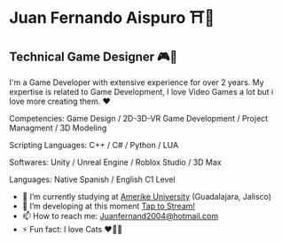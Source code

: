 Juan Fernando Aispuro ⛩👺
==============================

## Technical Game Designer 🎮🎌

I'm a Game Developer with extensive experience for over 2 years. My expertise is related to Game Development, I love Video Games a lot but i love more creating them. ❤

Competencies: Game Design / 2D-3D-VR Game Development / Project Managment / 3D Modeling  

Scripting Languages: C++ / C# / Python / LUA

Softwares: Unity / Unreal Engine / Roblox Studio / 3D Max 

Languages: Native Spanish / English C1 Level 

- 🔭 I’m currently studying at [Amerike University](https://amerike.edu.mx) (Guadalajara, Jalisco)
- 🌱 I’m developing at this moment [Tap to Stream!](https://juanf4r-dev.itch.io/tap-to-stream)
- 📫 How to reach me: Juanfernand2004@hotmail.com
- ⚡ Fun fact: I love Cats ♥🐱‍💻 
